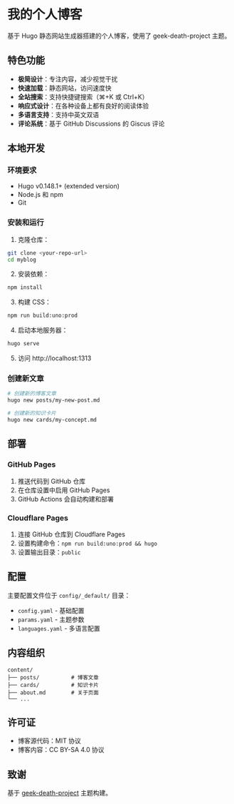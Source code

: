 # 我的个人博客

基于 Hugo 静态网站生成器搭建的个人博客，使用了 geek-death-project 主题。

## 特色功能

- **极简设计**：专注内容，减少视觉干扰
- **快速加载**：静态网站，访问速度快
- **全站搜索**：支持快捷键搜索（⌘+K 或 Ctrl+K）
- **响应式设计**：在各种设备上都有良好的阅读体验
- **多语言支持**：支持中英文双语
- **评论系统**：基于 GitHub Discussions 的 Giscus 评论

## 本地开发

### 环境要求

- Hugo v0.148.1+ (extended version)
- Node.js 和 npm
- Git

### 安装和运行

1. 克隆仓库：
```bash
git clone <your-repo-url>
cd myblog
```

2. 安装依赖：
```bash
npm install
```

3. 构建 CSS：
```bash
npm run build:uno:prod
```

4. 启动本地服务器：
```bash
hugo serve
```

5. 访问 http://localhost:1313

### 创建新文章

```bash
# 创建新的博客文章
hugo new posts/my-new-post.md

# 创建新的知识卡片
hugo new cards/my-concept.md
```

## 部署

### GitHub Pages

1. 推送代码到 GitHub 仓库
2. 在仓库设置中启用 GitHub Pages
3. GitHub Actions 会自动构建和部署

### Cloudflare Pages

1. 连接 GitHub 仓库到 Cloudflare Pages
2. 设置构建命令：`npm run build:uno:prod && hugo`
3. 设置输出目录：`public`

## 配置

主要配置文件位于 `config/_default/` 目录：

- `config.yaml` - 基础配置
- `params.yaml` - 主题参数
- `languages.yaml` - 多语言配置

## 内容组织

```
content/
├── posts/          # 博客文章
├── cards/          # 知识卡片
├── about.md        # 关于页面
└── ...
```

## 许可证

- 博客源代码：MIT 协议
- 博客内容：CC BY-SA 4.0 协议

## 致谢

基于 [geek-death-project](https://github.com/BigCoke233/geek-death-project) 主题构建。
